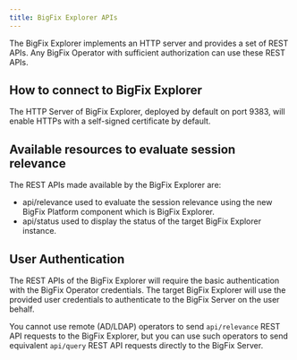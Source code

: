 ```yaml
---
title: BigFix Explorer APIs
---
```


The BigFix Explorer implements an HTTP server and provides a set of REST APIs.
Any BigFix Operator with sufficient authorization can use these REST APIs.

## How to connect to BigFix Explorer
The HTTP Server of BigFix Explorer, deployed by default on port 9383, will enable HTTPs with a self-signed certificate by default.

## Available resources to evaluate session relevance
The REST APIs made available by the BigFix Explorer are:
- api/relevance used to evaluate the session relevance using the new BigFix Platform component which is BigFix Explorer.
- api/status used to display the status of the target BigFix Explorer instance.

## User Authentication
The REST APIs of the BigFix Explorer will require the basic authentication with the BigFix Operator credentials. The target BigFix Explorer will use the provided user credentials to authenticate to the BigFix Server on the user behalf.

You cannot use remote (AD/LDAP) operators to send `api/relevance` REST API requests to the BigFix Explorer, but you can use such operators to send equivalent `api/query` REST API requests directly to the BigFix Server.
